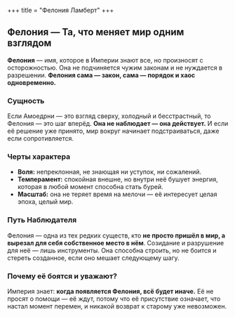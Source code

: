 +++
title = "Фелония Ламберт"
+++
## **Фелония — Та, что меняет мир одним взглядом**

**Фелония** — имя, которое в Империи знают все, но произносят с осторожностью.
Она не подчиняется чужим законам и не нуждается в разрешении. **Фелония сама — закон, сама — порядок и хаос одновременно.**

### **Сущность**

Если Амоедрни — это взгляд сверху, холодный и бесстрастный, то Фелония — это шаг вперёд.
**Она не наблюдает — она действует.**
И если её решение уже принято, мир вокруг начинает подстраиваться, даже если сопротивляется.

### **Черты характера**

* **Воля:** непреклонная, не знающая ни уступок, ни сожалений.
* **Темперамент:** спокойная внешне, но внутри неё бушует энергия, которая в любой момент способна стать бурей.
* **Масштаб:** она не теряет время на мелочи — её интересует целая эпоха, целый мир.

### **Путь Наблюдателя**

Фелония — одна из тех редких существ, кто **не просто пришёл в мир, а вырезал для себя собственное место в нём**.
Созидание и разрушение для неё — лишь инструменты. Она способна строить, но не боится и стереть созданное, если оно мешает следующему шагу.

### **Почему её боятся и уважают?**

Империя знает: **когда появляется Фелония, всё будет иначе.**
Её не просят о помощи — её ждут, потому что её присутствие означает, что настал момент перемен, и никакой возврат к старому уже невозможен.